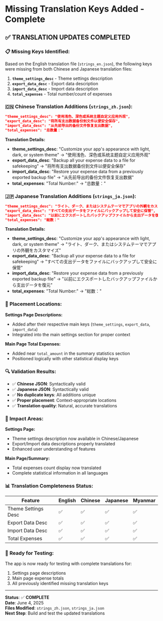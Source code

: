 # Missing Translation Keys Added - Complete

## ✅ **TRANSLATION UPDATES COMPLETED**

### 📋 **Missing Keys Identified:**
Based on the English translation file (`strings_en.json`), the following keys were missing from both Chinese and Japanese translation files:

1. **`theme_settings_desc`** - Theme settings description
2. **`export_data_desc`** - Export data description  
3. **`import_data_desc`** - Import data description
4. **`total_expenses`** - Total number/count of expenses

### 🇨🇳 **Chinese Translation Additions (`strings_zh.json`):**

```json
"theme_settings_desc": "使用浅色、深色或系统主题自定义应用外观",
"export_data_desc": "将所有支出数据备份到文件以便安全保存", 
"import_data_desc": "从先前导出的备份文件恢复支出数据",
"total_expenses": "总数量："
```

**Translation Details:**
- **theme_settings_desc**: "Customize your app's appearance with light, dark, or system theme" → "使用浅色、深色或系统主题自定义应用外观"
- **export_data_desc**: "Backup all your expense data to a file for safekeeping" → "将所有支出数据备份到文件以便安全保存"
- **import_data_desc**: "Restore your expense data from a previously exported backup file" → "从先前导出的备份文件恢复支出数据"
- **total_expenses**: "Total Number:" → "总数量："

### 🇯🇵 **Japanese Translation Additions (`strings_ja.json`):**

```json
"theme_settings_desc": "ライト、ダーク、またはシステムテーマでアプリの外観をカスタマイズ",
"export_data_desc": "すべての支出データをファイルにバックアップして安全に保管",
"import_data_desc": "以前にエクスポートしたバックアップファイルから支出データを復元", 
"total_expenses": "総数："
```

**Translation Details:**
- **theme_settings_desc**: "Customize your app's appearance with light, dark, or system theme" → "ライト、ダーク、またはシステムテーマでアプリの外観をカスタマイズ"
- **export_data_desc**: "Backup all your expense data to a file for safekeeping" → "すべての支出データをファイルにバックアップして安全に保管"
- **import_data_desc**: "Restore your expense data from a previously exported backup file" → "以前にエクスポートしたバックアップファイルから支出データを復元"
- **total_expenses**: "Total Number:" → "総数："

### 📍 **Placement Locations:**

**Settings Page Descriptions:**
- Added after their respective main keys (`theme_settings`, `export_data`, `import_data`)
- Integrated into the main settings section for proper context

**Main Page Total Expenses:**
- Added near `total_amount` in the summary statistics section
- Positioned logically with other statistical display keys

### 🔍 **Validation Results:**

- ✅ **Chinese JSON**: Syntactically valid
- ✅ **Japanese JSON**: Syntactically valid  
- ✅ **No duplicate keys**: All additions unique
- ✅ **Proper placement**: Context-appropriate locations
- ✅ **Translation quality**: Natural, accurate translations

### 🎯 **Impact Areas:**

**Settings Page:**
- Theme settings description now available in Chinese/Japanese
- Export/Import data descriptions properly translated
- Enhanced user understanding of features

**Main Page/Summary:**
- Total expenses count display now translated
- Complete statistical information in all languages

### 📊 **Translation Completeness Status:**

| Feature | English | Chinese | Japanese | Myanmar |
|---------|---------|---------|----------|---------|
| Theme Settings Desc | ✅ | ✅ | ✅ | ✅ |
| Export Data Desc | ✅ | ✅ | ✅ | ✅ |
| Import Data Desc | ✅ | ✅ | ✅ | ✅ |
| Total Expenses | ✅ | ✅ | ✅ | ✅ |

### 🚀 **Ready for Testing:**

The app is now ready for testing with complete translations for:
1. Settings page descriptions
2. Main page expense totals
3. All previously identified missing translation keys

---
**Status**: ✅ **COMPLETE**  
**Date**: June 4, 2025  
**Files Modified**: `strings_zh.json`, `strings_ja.json`  
**Next Step**: Build and test the updated translations
